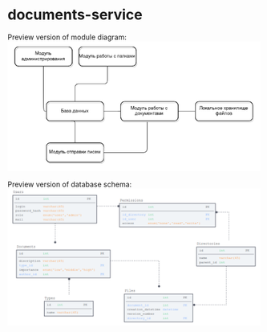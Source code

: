 # documents-service
Preview version of module diagram:
![Modules](modules.png)

Preview version of database schema:
![Database schema](database%20schema.png)
